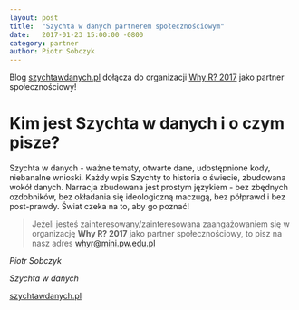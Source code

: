 ```yaml
---
layout: post
title:  "Szychta w danych partnerem społecznościowym"
date:   2017-01-23 15:00:00 -0800
category: partner
author: Piotr Sobczyk
---
```


Blog [szychtawdanych.pl](http://szychtawdanych.pl/) dołącza do organizacji [Why R? 2017](whyr.pl) jako partner społecznościowy!

# Kim jest Szychta w danych i o czym pisze?

Szychta w danych - ważne tematy, otwarte dane, udostępnione kody, niebanalne wnioski. 
Każdy wpis Szychty to historia o świecie, zbudowana wokół danych. 
Narracja zbudowana jest prostym językiem - bez zbędnych ozdobników, bez okładania się ideologiczną maczugą, bez półprawd i bez post-prawdy. 
Świat czeka na to, aby go poznać!

> Jeżeli jesteś zainteresowany/zainteresowana zaangażowaniem się w organizację **Why R? 2017** jako partner społecznościowy, to pisz na nasz adres whyr@mini.pw.edu.pl 

*Piotr Sobczyk* 

*Szychta w danych*
  
[szychtawdanych.pl](http://szychtawdanych.pl/)

